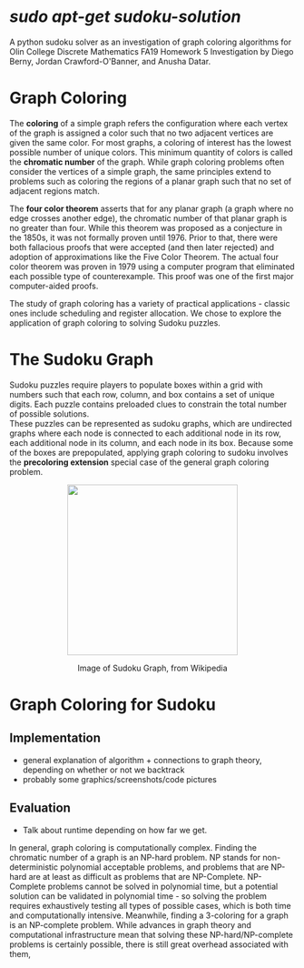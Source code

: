 # *sudo apt-get sudoku-solution*
A python sudoku solver as an investigation of graph coloring algorithms for Olin College Discrete Mathematics FA19 Homework 5 Investigation by Diego Berny, Jordan Crawford-O'Banner, and Anusha Datar.

# Graph Coloring
The **coloring** of a simple graph refers the configuration where each vertex of the graph is assigned a color such that no two adjacent vertices are given the same color. For most graphs, a coloring of interest has the lowest possible number of unique colors. This minimum quantity of colors is called the **chromatic number** of the graph. While graph coloring problems often consider the vertices of a simple graph, the same principles extend to problems such as coloring the regions of a planar graph such that no set of adjacent regions match.

The **four color theorem** asserts that for any planar graph (a graph where no edge crosses another edge), the chromatic number of that planar graph is no greater than four. While this theorem was proposed as a conjecture in the 1850s, it was not formally proven until 1976. Prior to that, there were both fallacious proofs that were accepted (and then later rejected) and adoption of approximations like the Five Color Theorem. The actual four color theorem was proven in 1979 using a computer program that eliminated each possible type of counterexample. This proof was one of the first major computer-aided proofs.

The study of graph coloring has a variety of practical applications - classic ones include scheduling and register allocation. We chose to explore the application of graph coloring to solving Sudoku puzzles. 

# The Sudoku Graph
Sudoku puzzles require players to populate boxes within a grid with numbers such that each row, column, and box contains a set of unique digits. Each puzzle contains preloaded clues to constrain the total number of possible solutions.  
These puzzles can be represented as sudoku graphs, which are undirected graphs where each node is connected to each additional node in its row, each additional node in its column, and each node in its box. Because some of the boxes are prepopulated, applying graph coloring to sudoku involves the **precoloring extension** special case of the general graph coloring problem.

<p align="center">
  <img src="https://i.gyazo.com/dc6b6fd8b23f778ca57a14906a9f5eea.png" width="300px" height="300px"/></p>
  <p align="center">Image of Sudoku Graph, from Wikipedia<p align="center">

# Graph Coloring for Sudoku
## Implementation

- general explanation of algorithm + connections to graph theory, depending on whether or not we backtrack
- probably some graphics/screenshots/code pictures

## Evaluation

- Talk about runtime depending on how far we get.

In general, graph coloring is computationally complex. Finding the chromatic number of a graph is an NP-hard problem. NP stands for non-deterministic polynomial acceptable problems, and problems that are NP-hard are at least as difficult as problems that are NP-Complete. NP-Complete problems cannot be solved in polynomial time, but a potential solution can be validated in polynomial time - so solving the problem requires exhaustively testing all types of possible cases, which is both time and computationally intensive. Meanwhile, finding a 3-coloring for a graph is an NP-complete problem. While advances in graph theory and computational infrastructure mean that solving these NP-hard/NP-complete problems is certainly possible, there is still great overhead associated with them,
